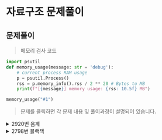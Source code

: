 # 자료구조 문제풀이

## 문제풀이 

> 메모리 검사 코드 

```py
import psutil
def memory_usage(message: str = 'debug'):
    # current process RAM usage
    p = psutil.Process()
    rss = p.memory_info().rss / 2 ** 20 # Bytes to MB
    print(f"[{message}] memory usage: {rss: 10.5f} MB")

memory_usage("#1")
```

> 문제를 클릭하면 각 문제 내용 및 풀이과정이 설명되어 있습니다.
<details>
<summary>2920번 음계</summary>

* [문제링크](https://www.acmicpc.net/problem/2920)

## 백준 2920번 음계

| 시간제한 |메모리제한|정답비율|입력조건|출력조건|
|:----:|:---:|:---:|:---:|:---:|
|  1초  |128MB|55%|문제에표기|문제에표기|

<br>

### 문제

```
문제
다장조는 c d e f g a b C, 총 8개 음으로 이루어져있다. 
이 문제에서 8개 음은 다음과 같이 숫자로 바꾸어 표현한다. 
c는 1로, d는 2로, ..., C를 8로 바꾼다.

1부터 8까지 차례대로 연주한다면 ascending,
8부터 1까지 차례대로 연주한다면 descending,
둘 다 아니라면 mixed 이다.

연주한 순서가 주어졌을 때, 이것이 ascending인지, descending인지,
아니면 mixed인지 판별하는 프로그램을 작성하시오.

입력조건
첫째 줄에 8개 숫자가 주어진다.
이 숫자는 문제 설명에서 설명한 음이며, 1부터 8까지 숫자가 한 번씩 등장한다.

출력조건
첫째 줄에 ascending, descending, mixed 중 하나를 출력한다.

```


<br>

|예제입력|예제출력|
|:---:|:---:|
|1 2 3 4 5 6 7 8|ascending|
|8 7 6 5 4 3 2 1|descending|
|8 1 7 2 6 3 5 4|mixed|



<br>

### 문제풀이 전략


1. 리스트에서 원소를 차례대로 비교한다.
2. 비교할때 두 원소 기준으로 오름차순, 내림차순 여부를 체크한다
3. 지속되는지 확인한다.



### 답안 전체코드

```py
inputData = list(map(int, input().split()))

ascending = 0
descending = 0
for index in range(1,len(inputData)):
    if inputData[index-1]!=inputData[index]+1 and inputData[index-1]!=inputData[index]-1:
        print("mixed")
        break
    elif inputData[index-1]==inputData[index]-1:
        ascending+=1
    elif inputData[index-1]==inputData[index]+1:
        descending+=1

if ascending==7:
    print("ascending")
elif descending==7:
    print("descending")
```

</details>
<details>
<summary>2798번 블랙잭</summary>

* [문제링크](https://www.acmicpc.net/problem/2798)

## backjoon 2798번 블랙잭

| 시간제한 |메모리제한|정답비율|입력조건|출력조건|
|:----:|:---:|:---:|:---:|:---:|
|  1초  |128MB|47%|문제에표기|문제에표기

<br>

### 문제

```
문제

카지노에서 제일 인기 있는 게임 블랙잭의 규칙은 상당히 쉽다.
카드의 합이 21을 넘지 않는 한도 내에서, 카드의 합을 최대한 크게 만드는 게임이다.
블랙잭은 카지노마다 다양한 규정이 있다.

한국 최고의 블랙잭 고수 김정인은 새로운 블랙잭 규칙을 만들어 상근, 창영이와 게임하려고 한다.

김정인 버전의 블랙잭에서 각 카드에는 양의 정수가 쓰여 있다.
그 다음, 딜러는 N장의 카드를 모두 숫자가 보이도록 바닥에 놓는다.
그런 후에 딜러는 숫자 M을 크게 외친다.

이제 플레이어는 제한된 시간 안에 N장의 카드 중에서 3장의 카드를 골라야 한다.
블랙잭 변형 게임이기 때문에, 플레이어가 고른 카드의 합은 M을 넘지 않으면서 M과 최대한 가깝게 만들어야 한다.

N장의 카드에 써져 있는 숫자가 주어졌을 때, M을 넘지 않으면서 M에 최대한 가까운 카드 3장의 합을 구해 출력하시오.

입력
첫째 줄에 카드의 개수 N(3 ≤ N ≤ 100)과 M(10 ≤ M ≤ 300,000)이 주어진다. 둘째 줄에는 카드에 쓰여 있는 수가 주어지며, 이 값은 100,000을 넘지 않는 양의 정수이다.

합이 M을 넘지 않는 카드 3장을 찾을 수 있는 경우만 입력으로 주어진다.

출력
첫째 줄에 M을 넘지 않으면서 M에 최대한 가까운 카드 3장의 합을 출력한다.

```


<br>

|   예제입력    |예제출력|
|:---------:|:---:|
|   5 21    ||
| 5 6 7 8 9 |21|
|   10 500    ||
| 93 181 245 214 315 36 185 138 216 295 |497|



<br>

### 문제풀이 전략


1. 카드 중 3개씩 뽑는 모든 경우의 수는 n(n-1)(n-2) 이며 n의 최대는 100이다.
2. 약 1,000,000이라는 실행횟수는 파이썬에서 부담되는 실행횟수가 아니기 때문에 단순 완전탐색으로 푼다.
3. 3중 반복문(완전탐색)으로 모든 경우의 수를 확인하여 문제를 해결한다.



### 답안 전체코드

```py
n,m = map(int,input().split())
카드덱 = list(map(int,input().split()))
result = 0

for index in range(len(카드덱)):
    for index2 in range(index+1,len(카드덱)):
        for index3 in range(index2+1,len(카드덱)):
            sum_value = 카드덱[index]+카드덱[index2]+카드덱[index3]
            if sum_value <= m:
                result = max(result, sum_value)

print(result)

```

</details>
